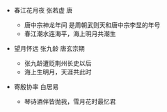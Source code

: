 * 春江花月夜 张若虚 唐
    * 唐中宗神龙年间 是周朝武则天和唐中宗李显的年号
    * 春江潮水连海平，海上明月共潮生

* 望月怀远 张九龄 唐玄宗期
    * 张九龄遭贬荆州长史以后
    * 海上生明月，天涯共此时

* 寄殷协率 白居易
    * 琴诗酒伴皆抛我，雪月花时最忆君


